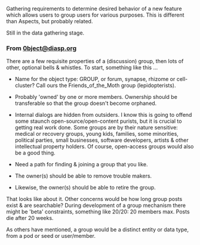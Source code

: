 Gathering requirements to determine desired behavior of a new feature which allows users to group users for various purposes. This is different than Aspects, but probably related.

Still in the data gathering stage.

### From 0bject@diasp.org

There are a few requisite properties of a (discussion) group, then lots of other, optional bells & whistles. To start, something like this ...

* Name for the object type: GROUP, or forum, synapse, rhizome or cell-cluster? Call ours the Friends_of_the_Moth group (lepidopterists).

* Probably 'owned' by one or more members. Ownership should be transferable so that the group doesn't become orphaned.

* Internal dialogs are hidden from outsiders. I know this is going to offend some staunch open-source/open-content purists, but it is crucial to getting real work done. Some groups are by their nature sensitive: medical or recovery groups, young kids, families, some minorities, political parties, small businesses, software developers, artists & other intellectual property holders. Of course, open-access groups would also be a good thing.

* Need a path for finding & joining a group that you like.

* The owner(s) should be able to remove trouble makers. 

* Likewise, the owner(s) should be able to retire the group.

That looks like about it. Other concerns would be how long group posts exist & are searchable? During development of a group mechanism there might be 'beta' constraints, something like 20/20: 20 members max. Posts die after 20 weeks.

As others have mentioned, a group would be a distinct entity or data type, from a pod or seed or user/member.